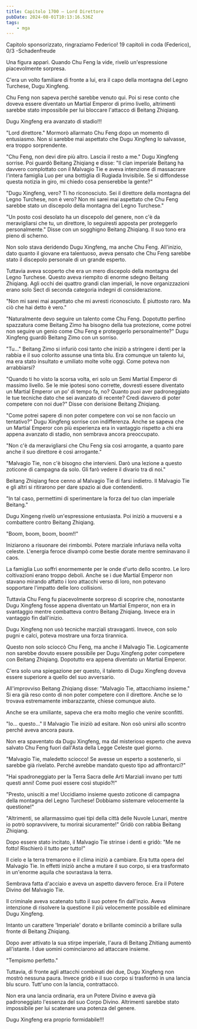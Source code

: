 ```yaml
---
title: Capitolo 1700 – Lord Direttore
pubDate: 2024-08-01T10:13:16.536Z
tags:
    - mga
---
```



Capitolo sponsorizzato, ringraziamo Federico!
19 capitoli in coda (Federico), 0/3
-Schadenfreude


Una figura apparì. Quando Chu Feng la vide, rivelò un'espressione piacevolmente sorpresa.


C'era un volto familiare di fronte a lui, era il capo della montagna del Legno Turchese, Dugu Xingfeng.


Chu Feng non sapeva perché sarebbe venuto qui. Poi si rese conto che doveva essere diventato un Martial Emperor di primo livello, altrimenti sarebbe stato impossibile per lui bloccare l'attacco di Beitang Zhiqiang.


Dugu Xingfeng era avanzato di stadio!!!


"Lord direttore." Mormorò allarmato Chu Feng dopo un momento di entusiasmo. Non si sarebbe mai aspettato che Dugu Xingfeng lo salvasse, era troppo sorprendente.


"Chu Feng, non devi dire più altro. Lascia il resto a me." Dugu Xingfeng sorrise. Poi guardò Beitang Zhiqiang e disse: "Il clan imperiale Beitang ha davvero complottato con il Malvagio Tie e aveva intenzione di massacrare l'intera famiglia Luo per una bottiglia di Rugiada Invisibile. Se si diffondesse questa notizia in giro, mi chiedo cosa penserebbe la gente?"


"Dugu Xingfeng, vero? Ti ho riconosciuto. Sei il direttore della montagna del Legno Turchese, non è vero? Non mi sarei mai aspettato che Chu Feng sarebbe stato un discepolo della montagna del Legno Turchese."


"Un posto così desolato ha un discepolo del genere, non c'è da meravigliarsi che tu, un direttore, lo seguiresti apposta per proteggerlo personalmente." Disse con un sogghigno Beitang Zhiqiang. Il suo tono era pieno di scherno.


Non solo stava deridendo Dugu Xingfeng, ma anche Chu Feng. All'inizio, dato quanto il giovane era talentuoso, aveva pensato che Chu Feng sarebbe stato il discepolo personale di un grande esperto.


Tuttavia aveva scoperto che era un mero discepolo della montagna del Legno Turchese. Questo aveva riempito di enorme sdegno Beitang Zhiqiang. Agli occhi dei quattro grandi clan imperiali, le nove organizzazioni erano solo Sect di seconda categoria indegni di considerazione.


"Non mi sarei mai aspettato che mi avresti riconosciuto. È piuttosto raro. Ma ciò che hai detto è vero."


"Naturalmente devo seguire un talento come Chu Feng. Dopotutto perfino spazzatura come Beitang Zimo ha bisogno della tua protezione, come potrei non seguire un genio come Chu Feng e proteggerlo personalmente?" Dugu Xingfeng guardò Beitang Zimo con un sorriso.


"Tu..." Beitang Zimo si infuriò così tanto che iniziò a stringere i denti per la rabbia e il suo colorito assunse una tinta blu. Era comunque un talento lui, ma era stato insultato e umiliato molte volte oggi. Come poteva non arrabbiarsi?


"Quando ti ho visto la scorsa volta, eri solo un Semi Martial Emperor di massimo livello. Se le mie ipotesi sono corrette, dovresti essere diventato un Martial Emperor un po' di tempo fa, no? Quanto puoi aver padroneggiato le tue tecniche dato che sei avanzato di recente? Credi davvero di poter competere con noi due?" Disse con derisione Beitang Zhiqiang.


"Come potrei sapere di non poter competere con voi se non faccio un tentativo?" Dugu Xingfeng sorrise con indifferenza. Anche se sapeva che un Martial Emperor con più esperienza era in vantaggio rispetto a chi era appena avanzato di stadio, non sembrava ancora preoccupato.


"Non c'è da meravigliarsi che Chu Feng sia così arrogante, a quanto pare anche il suo direttore è così arrogante."


"Malvagio Tie, non c'è bisogno che intervieni. Darò una lezione a questo zoticone di campagna da solo. Gli farò vedere il divario tra di noi."


Beitang Zhiqiang fece cenno al Malvagio Tie di farsi indietro. Il Malvagio Tie e gli altri si ritirarono per dare spazio ai due contendenti.


"In tal caso, permettimi di sperimentare la forza del tuo clan imperiale Beitang."


Dugu Xingeng rivelò un'espressione entusiasta. Poi iniziò a muoversi e a combattere contro Beitang Zhiqiang.


"Boom, boom, boom, boom!!"


Iniziarono a risuonare dei rimbombi. Potere marziale infuriava nella volta celeste. L'energia feroce divampò come bestie dorate mentre seminavano il caos.


La famiglia Luo soffrì enormemente per le onde d'urto dello scontro. Le loro coltivazioni erano troppo deboli. Anche se i due Martial Emperor non stavano mirando affatto i loro attacchi verso di loro, non potevano sopportare l'impatto delle loro collisioni.


Tuttavia Chu Feng fu piacevolmente sorpreso di scoprire che, nonostante Dugu Xingfeng fosse appena diventato un Martial Emperor, non era in svantaggio mentre combatteva contro Beitang Zhiqiang. Invece era in vantaggio fin dall'inizio.


Dugu Xingfeng non usò tecniche marziali stravaganti. Invece, con solo pugni e calci, poteva mostrare una forza tirannica.


Questo non solo scioccò Chu Feng, ma anche il Malvagio Tie. Logicamente non sarebbe dovuto essere possibile per Dugu Xingfeng poter competere con Beitang Zhiqiang. Dopotutto era appena diventato un Martial Emperor.


C'era solo una spiegazione per questo, il talento di Dugu Xingfeng doveva essere superiore a quello del suo avversario.


All'improvviso Beitang Zhiqiang disse: "Malvagio Tie, attacchiamo insieme." Si era già reso conto di non poter competere con il direttore. Anche se lo trovava estremamente imbarazzante, chiese comunque aiuto.


Anche se era umiliante, sapeva che era molto meglio che venire sconfitti.


"Io... questo..." Il Malvagio Tie iniziò ad esitare. Non osò unirsi allo scontro perché aveva ancora paura.


Non era spaventato da Dugu Xingfeng, ma dal misterioso esperto che aveva salvato Chu Feng fuori dall'Asta della Legge Celeste quel giorno.


"Malvagio Tie, maledetto sciocco! Se avesse un esperto a sostenerlo, si sarebbe già rivelato. Perché avrebbe mandato questo tipo ad affrontarci?"


"Hai spadroneggiato per la Terra Sacra delle Arti Marziali invano per tutti questi anni! Come puoi essere così stupido?!"


"Presto, unisciti a me! Uccidiamo insieme questo zoticone di campagna della montagna del Legno Turchese! Dobbiamo sistemare velocemente la questione!"


"Altrimenti, se allarmassimo quei tipi della città delle Nuvole Lunari, mentre io potrò sopravvivere, tu morirai sicuramente!" Gridò con rabbia Beitang Zhiqiang.


Dopo essere stato incitato, il Malvagio Tie strinse i denti e gridò: "Me ne fotto! Rischierò il tutto per tutto!"


Il cielo e la terra tremarono e il clima iniziò a cambiare. Era tutta opera del Malvagio Tie. In effetti iniziò anche a mutare il suo corpo, si era trasformato in un'enorme aquila che sovrastava la terra.


Sembrava fatta d'acciaio e aveva un aspetto davvero feroce. Era il Potere Divino del Malvagio Tie.


Il criminale aveva scatenato tutto il suo potere fin dall'inzio. Aveva intenzione di risolvere la questione il più velocemente possibile ed eliminare Dugu Xingfeng.


Intanto un carattere 'Imperiale' dorato e brillante cominciò a brillare sulla fronte di Beitang Zhiqiang.


Dopo aver attivato la sua stirpe imperiale, l'aura di Beitang Zhitiang aumentò all'istante. I due uomini cominciarono ad attaccare insieme.


"Tempismo perfetto."


Tuttavia, di fronte agli attacchi combinati dei due, Dugu Xingfeng non mostrò nessuna paura. Invece gridò e il suo corpo si trasformò in una lancia blu scuro. Tutt'uno con la lancia, contrattaccò.


Non era una lancia ordinaria, era un Potere Divino e aveva già padroneggiato l'essenza del suo Corpo Divino. Altrimenti sarebbe stato impossibile per lui scatenare una potenza del genere.


Dugu Xingfeng era proprio formidabile!!!





